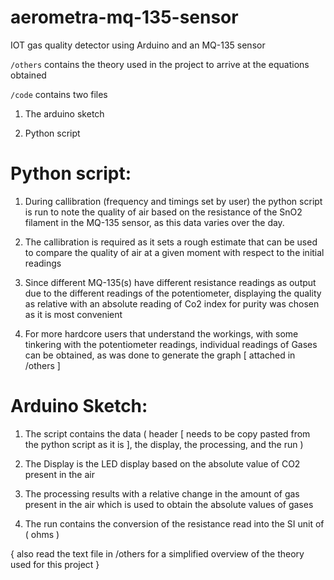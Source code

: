 # aerometra-mq-135-sensor
IOT gas quality detector using Arduino and an MQ-135 sensor

`/others` contains the theory used in the project to arrive at the equations obtained 

`/code` contains two files 
  1. The arduino sketch  
  
  2. Python script 
  
  
# Python script:

  1. During callibration (frequency and timings set by user) the python script is run to note the quality of air based on the resistance of the SnO2 filament in the MQ-135 sensor, as this data varies over the day. 
    
  2. The callibration is required as it sets a rough estimate that can be used to compare the quality of air at a given moment with respect to the initial readings
    
  3. Since different MQ-135(s) have different resistance readings as output due to the different readings of the potentiometer, displaying the quality as relative with an absolute reading of Co2 index for purity was chosen as it is most convenient
    
  4. For more hardcore users that understand the workings, with some tinkering with the potentiometer readings, individual readings of Gases can be obtained, as was done to generate the graph [ attached in /others ] 
  	
    
# Arduino Sketch:

  1. The script contains the data ( header [ needs to be copy pasted from the python script as it is ], the display, the processing, and the run )

  2. The Display is the LED display based on the absolute value of CO2 present in the air 

  3. The processing results with a relative change in the amount of gas present in the air which is used to obtain the absolute values of gases

  4. The run contains the conversion of the resistance read into the SI unit of ( ohms )
  	
{ also read the text file in /others for a simplified overview of the theory used for this project }
